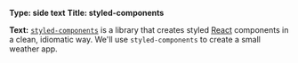 **Type: side text**
**Title: styled-components**

**Text:**
[`styled-components`](https://www.styled-components.com/) is a library that creates styled [React](https://reactjs.org/) components in a clean, idiomatic way. We'll use `styled-components` to create a small weather app.